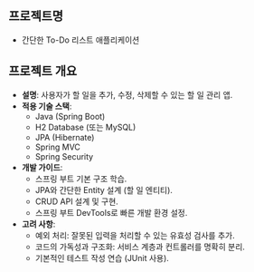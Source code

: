 ## 프로젝트명
- 간단한 To-Do 리스트 애플리케이션

## 프로젝트 개요
- **설명**: 사용자가 할 일을 추가, 수정, 삭제할 수 있는 할 일 관리 앱.
- **적용 기술 스택**:
    - Java (Spring Boot)
    - H2 Database (또는 MySQL)
    - JPA (Hibernate)
    - Spring MVC
    - Spring Security
- **개발 가이드**:
    - 스프링 부트 기본 구조 학습.
    - JPA와 간단한 Entity 설계 (할 일 엔티티).
    - CRUD API 설계 및 구현.
    - 스프링 부트 DevTools로 빠른 개발 환경 설정.
- **고려 사항**:
    - 예외 처리: 잘못된 입력을 처리할 수 있는 유효성 검사를 추가.
    - 코드의 가독성과 구조화: 서비스 계층과 컨트롤러를 명확히 분리.
    - 기본적인 테스트 작성 연습 (JUnit 사용).